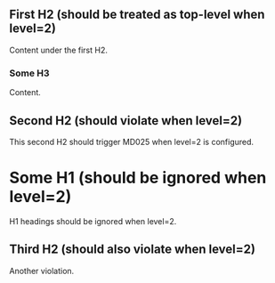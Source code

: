 ## First H2 (should be treated as top-level when level=2)

Content under the first H2.

### Some H3

Content.

## Second H2 (should violate when level=2)

This second H2 should trigger MD025 when level=2 is configured.

# Some H1 (should be ignored when level=2)

H1 headings should be ignored when level=2.

## Third H2 (should also violate when level=2)

Another violation.